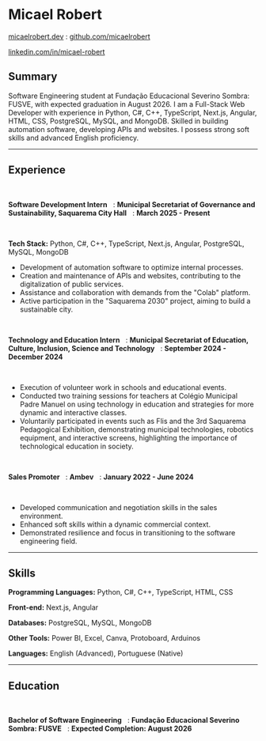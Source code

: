 # Micael Robert

<span class="iconify" data-icon="charm:person"></span> [micaelrobert.dev](https://micaelrobert.dev/)
: <span class="iconify" data-icon="tabler:brand-github"></span> [github.com/micaelrobert](https://github.com/micaelrobert)

<span class="iconify" data-icon="tabler:brand-linkedin"></span> [linkedin.com/in/micael-robert](https://www.linkedin.com/in/micael-robert/)


## Summary

Software Engineering student at Fundação Educacional Severino Sombra: FUSVE, with expected graduation in August 2026. I am a Full-Stack Web Developer with experience in Python, C#, C++, TypeScript, Next.js, Angular, HTML, CSS, PostgreSQL, MySQL, and MongoDB. Skilled in building automation software, developing APIs and websites. I possess strong soft skills and advanced English proficiency.

---

## Experience

<br>

**Software Development Intern**
  : **Municipal Secretariat of Governance and Sustainability, Saquarema City Hall**
  : **March 2025 - Present**

<br>

**Tech Stack:** Python, C#, C++, TypeScript, Next.js, Angular, PostgreSQL, MySQL, MongoDB

- Development of automation software to optimize internal processes.
- Creation and maintenance of APIs and websites, contributing to the digitalization of public services.
- Assistance and collaboration with demands from the "Colab" platform.
- Active participation in the "Saquarema 2030" project, aiming to build a sustainable city.

<br>

**Technology and Education Intern**
  : **Municipal Secretariat of Education, Culture, Inclusion, Science and Technology**
  : **September 2024 - December 2024**

<br>

- Execution of volunteer work in schools and educational events.
- Conducted two training sessions for teachers at Colégio Municipal Padre Manuel on using technology in education and strategies for more dynamic and interactive classes.
- Voluntarily participated in events such as Flis and the 3rd Saquarema Pedagogical Exhibition, demonstrating municipal technologies, robotics equipment, and interactive screens, highlighting the importance of technological education in society.

<br>

**Sales Promoter**
  : **Ambev**
  : **January 2022 - June 2024**

<br>

- Developed communication and negotiation skills in the sales environment.
- Enhanced soft skills within a dynamic commercial context.
- Demonstrated resilience and focus in transitioning to the software engineering field.

---

## Skills

**Programming Languages:** <iconify-icon icon="devicon:python"></iconify-icon> Python, <iconify-icon icon="devicon:csharp"></iconify-icon> C#, <iconify-icon icon="devicon:cplusplus"></iconify-icon> C++, <iconify-icon icon="devicon:typescript"></iconify-icon> TypeScript, <iconify-icon icon="devicon:html5"></iconify-icon> HTML, <iconify-icon icon="devicon:css3"></iconify-icon> CSS

**Front-end:** Next.js, Angular

**Databases:** PostgreSQL, MySQL, MongoDB

**Other Tools:** Power BI, Excel, Canva, Protoboard, Arduinos

**Languages:** English (Advanced), Portuguese (Native)

---

## Education

<br>

**Bachelor of Software Engineering**
  : **Fundação Educacional Severino Sombra: FUSVE**
  : **Expected Completion: August 2026**